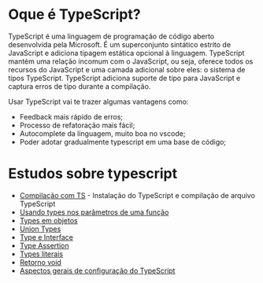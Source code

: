 # Oque é TypeScript?
TypeScript é uma linguagem de programação de código aberto desenvolvida pela Microsoft. É um superconjunto sintático estrito de JavaScript e adiciona tipagem estática opcional à linguagem.
TypeScript mantém uma relação incomum com o JavaScript, ou seja, oferece todos os recursos do JavaScript e uma camada adicional sobre eles: o sistema de tipos TypeScript.
TypeScript adiciona suporte de tipo para JavaScript e captura erros de tipo durante a compilação.

Usar TypeScript vai te trazer algumas vantagens como:

- Feedback mais rápido de erros;
- Processo de refatoração mais fácil;
- Autocomplete da linguagem, muito boa no vscode;
- Poder adotar gradualmente typescript em uma base de código;

# Estudos sobre typescript

* [Compilação com TS](https://github.com/Dirack/Estudos/tree/master/typescript/compilacao#estudo-compila%C3%A7%C3%A3o-com-typescript) - Instalação do TypeScript e compilação de arquivo TypeScript
* [Usando types nos parâmetros de uma função](https://github.com/Dirack/Estudos/tree/master/typescript/type_funcoes#usando-types-nos-par%C3%A2metros-de-uma-fun%C3%A7%C3%A3o)
* [Types em objetos](https://github.com/Dirack/Estudos/tree/master/typescript/objetos#types-em-objetos)
* [Union Types](https://github.com/Dirack/Estudos/tree/master/typescript/union#union-types)
* [Type e Interface](https://github.com/Dirack/Estudos/tree/master/typescript/type_interface#type-e-interface)
* [Type Assertion](https://github.com/Dirack/Estudos/tree/master/typescript/type_assertion#type-assertion)
* [Types literais](https://github.com/Dirack/Estudos/tree/master/typescript/type_literais#types-literais)
* [Retorno void](https://github.com/Dirack/Estudos/tree/master/typescript/void#retorno-void)
* [Aspectos gerais de configuração do TypeScript](https://github.com/Dirack/Estudos/tree/master/typescript/configuracoes#aspectos-gerais-de-configura%C3%A7%C3%A3o-do-typescript)
